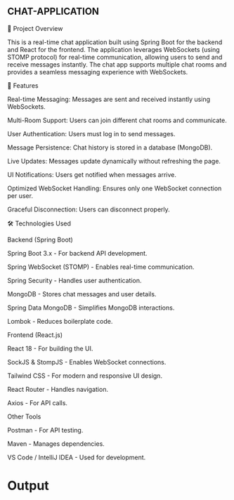 ## CHAT-APPLICATION
📌 Project Overview

This is a real-time chat application built using Spring Boot for the backend and React for the frontend. The application leverages WebSockets (using STOMP protocol) for real-time communication, allowing users to send and receive messages instantly. The chat app supports multiple chat rooms and provides a seamless messaging experience with WebSockets.

🚀 Features

Real-time Messaging: Messages are sent and received instantly using WebSockets.

Multi-Room Support: Users can join different chat rooms and communicate.

User Authentication: Users must log in to send messages.

Message Persistence: Chat history is stored in a database (MongoDB).

Live Updates: Messages update dynamically without refreshing the page.

UI Notifications: Users get notified when messages arrive.

Optimized WebSocket Handling: Ensures only one WebSocket connection per user.

Graceful Disconnection: Users can disconnect properly.

🛠️ Technologies Used

Backend (Spring Boot)

Spring Boot 3.x - For backend API development.

Spring WebSocket (STOMP) - Enables real-time communication.

Spring Security - Handles user authentication.

MongoDB - Stores chat messages and user details.

Spring Data MongoDB - Simplifies MongoDB interactions.

Lombok - Reduces boilerplate code.

Frontend (React.js)

React 18 - For building the UI.

SockJS & StompJS - Enables WebSocket connections.

Tailwind CSS - For modern and responsive UI design.

React Router - Handles navigation.

Axios - For API calls.

Other Tools

Postman - For API testing.

Maven - Manages dependencies.

VS Code / IntelliJ IDEA - Used for development.

# Output
